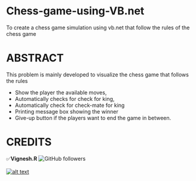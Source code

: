 [1.1]: https://img.icons8.com/ios-filled/25/000000/instagram-new.png
[2]: https://www.instagram.com/vignesh_r_

# Chess-game-using-VB.net
To create a chess game simulation using vb.net that follow the rules of the chess game 

# ABSTRACT
This problem is mainly developed to visualize the chess game that follows the rules
*	Show the player the available moves, 
*	Automatically checks for check for king, 
*	Automatically check for check-mate for king 
*	Printing message box showing the winner
*	Give-up button if the players want to end the game in between.

# CREDITS
:white_check_mark:**Vignesh.R**
![GitHub followers](https://img.shields.io/github/followers/codervignesh?label=codervignesh&style=social)  <br/>
<br/>
[![alt text][1.1]][2]<br/>
